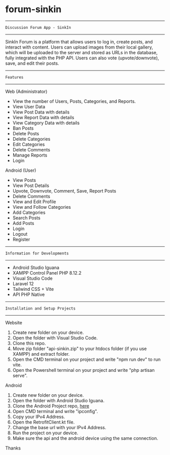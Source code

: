 # forum-sinkin
-------------------------------
    Discussion Forum App - SinkIn
-------------------------------

SinkIn Forum is a platform that allows users to log in, create posts, and interact with content. Users can upload images from their local gallery, which will be uploaded to the server and stored as URLs in the database, fully integrated with the PHP API. Users can also vote (upvote/downvote), save, and edit their posts.

-------------------------------
    Features
-------------------------------

Web (Administrator)
- View the number of Users, Posts, Categories, and Reports.
- View User Data
- View Post Data with details
- View Report Data with details
- View Category Data with details
- Ban Posts
- Delete Posts
- Delete Categories
- Edit Categories
- Delete Comments
- Manage Reports
- Login

Android (User)
- View Posts
- View Post Details
- Upvote, Downvote, Comment, Save, Report Posts
- Delete Comments
- View and Edit Profile
- View and Follow Categories
- Add Categories
- Search Posts
- Add Posts
- Login
- Logout
- Register

-------------------------------
    Information for Developments
-------------------------------
- Android Studio Iguana
- XAMPP Control Panel PHP 8.12.2
- Visual Studio Code
- Laravel 12
- Tailwind CSS + Vite
- API PHP Native

-------------------------------
    Installation and Setup Projects
-------------------------------

Website
1. Create new folder on your device.
2. Open the folder with Visual Studio Code.
3. Clone this repo.
4. Move zip folder "api-sinkin.zip" to your htdocs folder (if you use XAMPP) and extract folder.
5. Open the CMD terminal on your project and write "npm run dev" to run vite.
6. Open the Powershell terminal on your project and write "php artisan serve".

Android
1. Create new folder on your device.
2. Open the folder with Android Studio Iguana.
3. Clone the Android Project repo, [here](https://github.com/rafishidqi/android-forum-sinkin)
4. Open CMD terminal and write "ipconfig".
5. Copy your IPv4 Address.
6. Open the RetrofitClient.kt file.
7. Change the base url with your IPv4 Address.
8. Run the project on your device.
9. Make sure the api and the android device using the same connection.

Thanks
